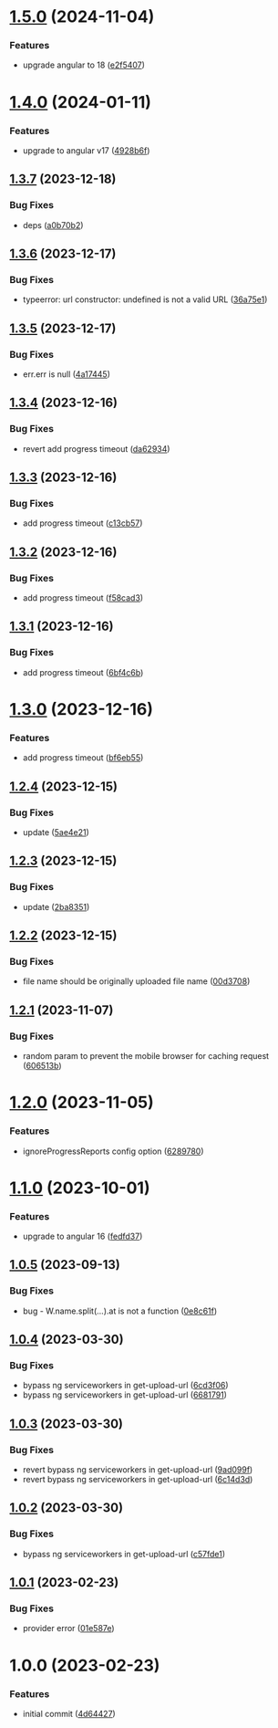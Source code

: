 # [1.5.0](https://github.com/uzenith360/ngx-file-upload/compare/v1.4.0...v1.5.0) (2024-11-04)


### Features

* upgrade angular to 18 ([e2f5407](https://github.com/uzenith360/ngx-file-upload/commit/e2f540766f718d3ae788ece92b145464cfcd1881))

# [1.4.0](https://github.com/uzenith360/ngx-file-upload/compare/v1.3.7...v1.4.0) (2024-01-11)


### Features

* upgrade to angular v17 ([4928b6f](https://github.com/uzenith360/ngx-file-upload/commit/4928b6f4c7346f5b09cb0ed77955b1e92ab96fe1))

## [1.3.7](https://github.com/uzenith360/ngx-file-upload/compare/v1.3.6...v1.3.7) (2023-12-18)


### Bug Fixes

* deps ([a0b70b2](https://github.com/uzenith360/ngx-file-upload/commit/a0b70b2cf600beb66cd10e0a3d08e2ffc6a1ea53))

## [1.3.6](https://github.com/uzenith360/ngx-file-upload/compare/v1.3.5...v1.3.6) (2023-12-17)


### Bug Fixes

* typeerror: url constructor: undefined is not a valid URL ([36a75e1](https://github.com/uzenith360/ngx-file-upload/commit/36a75e19c605c5d0d93dbe447e798d8c9b2be199))

## [1.3.5](https://github.com/uzenith360/ngx-file-upload/compare/v1.3.4...v1.3.5) (2023-12-17)


### Bug Fixes

* err.err is null ([4a17445](https://github.com/uzenith360/ngx-file-upload/commit/4a17445d18f586c5cbc460a6eccd402de1b578b4))

## [1.3.4](https://github.com/uzenith360/ngx-file-upload/compare/v1.3.3...v1.3.4) (2023-12-16)


### Bug Fixes

* revert add progress timeout ([da62934](https://github.com/uzenith360/ngx-file-upload/commit/da62934ea7eed4bfa0300177a6171aa114c86748))

## [1.3.3](https://github.com/uzenith360/ngx-file-upload/compare/v1.3.2...v1.3.3) (2023-12-16)


### Bug Fixes

* add progress timeout ([c13cb57](https://github.com/uzenith360/ngx-file-upload/commit/c13cb575910dabad6ee2d4ab20273a537f5c1fd4))

## [1.3.2](https://github.com/uzenith360/ngx-file-upload/compare/v1.3.1...v1.3.2) (2023-12-16)


### Bug Fixes

* add progress timeout ([f58cad3](https://github.com/uzenith360/ngx-file-upload/commit/f58cad3a35c07253ff56093febf5e5224a6ddf3d))

## [1.3.1](https://github.com/uzenith360/ngx-file-upload/compare/v1.3.0...v1.3.1) (2023-12-16)


### Bug Fixes

* add progress timeout ([6bf4c6b](https://github.com/uzenith360/ngx-file-upload/commit/6bf4c6b2c54eba514f7492fb3f44888a78aad3cd))

# [1.3.0](https://github.com/uzenith360/ngx-file-upload/compare/v1.2.4...v1.3.0) (2023-12-16)


### Features

* add progress timeout ([bf6eb55](https://github.com/uzenith360/ngx-file-upload/commit/bf6eb55ac1560769ceab2f40580641aedc54af7a))

## [1.2.4](https://github.com/uzenith360/ngx-file-upload/compare/v1.2.3...v1.2.4) (2023-12-15)


### Bug Fixes

* update ([5ae4e21](https://github.com/uzenith360/ngx-file-upload/commit/5ae4e211c86951fa9a784cb8abd837563b28b191))

## [1.2.3](https://github.com/uzenith360/ngx-file-upload/compare/v1.2.2...v1.2.3) (2023-12-15)


### Bug Fixes

* update ([2ba8351](https://github.com/uzenith360/ngx-file-upload/commit/2ba8351666a8a420fb28a6370cabf86f33ef7683))

## [1.2.2](https://github.com/uzenith360/ngx-file-upload/compare/v1.2.1...v1.2.2) (2023-12-15)


### Bug Fixes

* file name should be originally uploaded file name ([00d3708](https://github.com/uzenith360/ngx-file-upload/commit/00d3708ae0d6fd3d0134319994f16d9a15734eb4))

## [1.2.1](https://github.com/uzenith360/ngx-file-upload/compare/v1.2.0...v1.2.1) (2023-11-07)


### Bug Fixes

* random param to prevent the mobile browser for caching request ([606513b](https://github.com/uzenith360/ngx-file-upload/commit/606513b936057e505550d4d045c4e9b163975d9e))

# [1.2.0](https://github.com/uzenith360/ngx-file-upload/compare/v1.1.0...v1.2.0) (2023-11-05)


### Features

* ignoreProgressReports config option ([6289780](https://github.com/uzenith360/ngx-file-upload/commit/6289780578c360f053553448a39146ecc3f537dc))

# [1.1.0](https://github.com/uzenith360/ngx-file-upload/compare/v1.0.5...v1.1.0) (2023-10-01)


### Features

* upgrade to angular 16 ([fedfd37](https://github.com/uzenith360/ngx-file-upload/commit/fedfd3707a970fb05abddcf984c4eda1df993a30))

## [1.0.5](https://github.com/uzenith360/ngx-file-upload/compare/v1.0.4...v1.0.5) (2023-09-13)


### Bug Fixes

* bug - W.name.split(...).at is not a function ([0e8c61f](https://github.com/uzenith360/ngx-file-upload/commit/0e8c61f456b0c374f2e6c99445ff5f71077ce425))

## [1.0.4](https://github.com/uzenith360/ngx-file-upload/compare/v1.0.3...v1.0.4) (2023-03-30)


### Bug Fixes

* bypass ng serviceworkers in get-upload-url ([6cd3f06](https://github.com/uzenith360/ngx-file-upload/commit/6cd3f06095f8cf44017955b996670617f5a37e1d))
* bypass ng serviceworkers in get-upload-url ([6681791](https://github.com/uzenith360/ngx-file-upload/commit/6681791f4cb3fba64adb8bec1d4a159a5a3b6e87))

## [1.0.3](https://github.com/uzenith360/ngx-file-upload/compare/v1.0.2...v1.0.3) (2023-03-30)


### Bug Fixes

* revert bypass ng serviceworkers in get-upload-url ([9ad099f](https://github.com/uzenith360/ngx-file-upload/commit/9ad099f0e24a62e1ead2f8e415850f8e9f9a39b4))
* revert bypass ng serviceworkers in get-upload-url ([6c14d3d](https://github.com/uzenith360/ngx-file-upload/commit/6c14d3df34a053152ad3a168cf528a20459aee4a))

## [1.0.2](https://github.com/uzenith360/ngx-file-upload/compare/v1.0.1...v1.0.2) (2023-03-30)


### Bug Fixes

* bypass ng serviceworkers in get-upload-url ([c57fde1](https://github.com/uzenith360/ngx-file-upload/commit/c57fde118588fdbb10bd492de052b0d27a51a941))

## [1.0.1](https://github.com/uzenith360/ngx-file-upload/compare/v1.0.0...v1.0.1) (2023-02-23)


### Bug Fixes

* provider error ([01e587e](https://github.com/uzenith360/ngx-file-upload/commit/01e587e6732492160ca81ce9e717bb47756695de))

# 1.0.0 (2023-02-23)


### Features

* initial commit ([4d64427](https://github.com/uzenith360/ngx-file-upload/commit/4d6442746d91b6b970b1f4d631d4ab1ce2394d9c))
